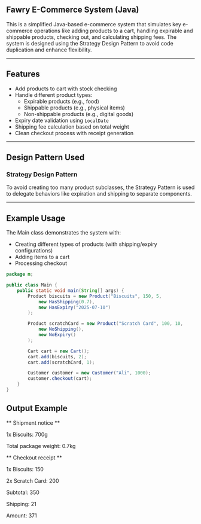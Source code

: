 ## Fawry E-Commerce System (Java)

This is a simplified Java-based e-commerce system that simulates key e-commerce operations like adding products to a cart, handling expirable and shippable products, checking out, and calculating shipping fees. The system is designed using the Strategy Design Pattern to avoid code duplication and enhance flexibility.

---

## Features

- Add products to cart with stock checking
- Handle different product types:
  - Expirable products (e.g., food)
  - Shippable products (e.g., physical items)
  - Non-shippable products (e.g., digital goods)
- Expiry date validation using `LocalDate`
- Shipping fee calculation based on total weight
- Clean checkout process with receipt generation

---

## Design Pattern Used

### Strategy Design Pattern

To avoid creating too many product subclasses, the Strategy Pattern is used to delegate behaviors like expiration and shipping to separate components.

---
## Example Usage

The Main class demonstrates the system with:

- Creating different types of products (with shipping/expiry configurations)
- Adding items to a cart
- Processing checkout

```java
package m;

public class Main {
    public static void main(String[] args) {
        Product biscuits = new Product("Biscuits", 150, 5,
            new HasShipping(0.7),
            new HasExpiry("2025-07-10")
        );

        Product scratchCard = new Product("Scratch Card", 100, 10,
            new NoShipping(),
            new NoExpiry()
        );

        Cart cart = new Cart();
        cart.add(biscuits, 2);
        cart.add(scratchCard, 1);

        Customer customer = new Customer("Ali", 1000);
        customer.checkout(cart);
    }
}
```  

## Output Example
** Shipment notice **

1x Biscuits: 700g

Total package weight: 0.7kg

** Checkout receipt **

1x Biscuits: 150

2x Scratch Card: 200

Subtotal: 350

Shipping: 21

Amount: 371
